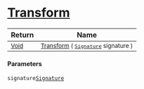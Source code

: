 # [Transform](./Trim-100663724.md)



| Return | Name | 
| --- | --- | 
| <sub>[Void](https://docs.microsoft.com/en-us/dotnet/api/System.Void)</sub>| <sub>[Transform](./Trim-100663724.md) ( [`Signature`](./../../Signature.md) signature )</sub>| <br>


#### Parameters
 `signature`[`Signature`](./../../Signature.md)
